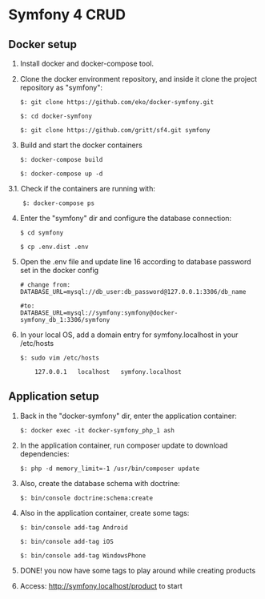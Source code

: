 # Symfony 4 CRUD


## Docker setup


1.  Install docker and docker-compose tool.

2.  Clone the docker environment repository, and inside it clone the project repository as "symfony":
    
        $: git clone https://github.com/eko/docker-symfony.git
        
        $: cd docker-symfony
        
        $: git clone https://github.com/gritt/sf4.git symfony
        
    
3.  Build and start the docker containers

        $: docker-compose build
        
        $: docker-compose up -d
        
3.1.  Check if the containers are running with:
        
        $: docker-compose ps

4.  Enter the "symfony" dir and configure the database connection:
        
        $ cd symfony

        $ cp .env.dist .env
        
5.  Open the .env file and update line 16 according to database password set in the docker config  

        # change from:
        DATABASE_URL=mysql://db_user:db_password@127.0.0.1:3306/db_name
        
        #to:
        DATABASE_URL=mysql://symfony:symfony@docker-symfony_db_1:3306/symfony

6.  In your local OS, add a domain entry for symfony.localhost in your /etc/hosts

        $: sudo vim /etc/hosts
        
            127.0.0.1	localhost   symfony.localhost

## Application setup 

1.  Back in the "docker-symfony" dir, enter the application container:

        $: docker exec -it docker-symfony_php_1 ash
        
2.  In the application container, run composer update to download dependencies:

        $: php -d memory_limit=-1 /usr/bin/composer update

3.  Also, create the database schema with doctrine: 
        
        $: bin/console doctrine:schema:create

4.  Also in the application container, create some tags:

        $: bin/console add-tag Android

        $: bin/console add-tag iOS

        $: bin/console add-tag WindowsPhone

5.  DONE! you now have some tags to play around while creating products

4.  Access: http://symfony.localhost/product to start


